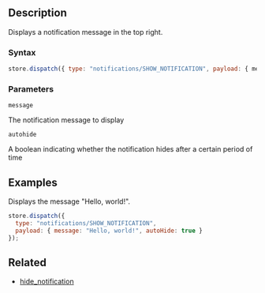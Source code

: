 ## Description

Displays a notification message in the top right.

### Syntax

```js
store.dispatch({ type: "notifications/SHOW_NOTIFICATION", payload: { message, autoHide } });
```

### Parameters

`message`

The notification message to display

`autohide`

A boolean indicating whether the notification hides after a certain period of time

## Examples

Displays the message "Hello, world!".

```js
store.dispatch({
  type: "notifications/SHOW_NOTIFICATION",
  payload: { message: "Hello, world!", autoHide: true }
});
```

## Related

- [hide_notification](./hide_notification.md)
